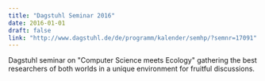 ```yaml
---
title: "Dagstuhl Seminar 2016"
date: 2016-01-01
draft: false
link: "http://www.dagstuhl.de/de/programm/kalender/semhp/?semnr=17091"
---
```


Dagstuhl seminar on "Computer Science meets Ecology" gathering the best researchers of both worlds in a unique environment for fruitful discussions.
